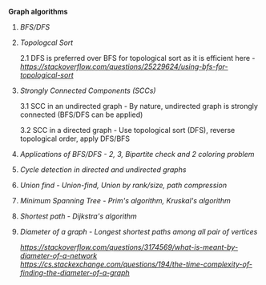 
**Graph algorithms**
1. *BFS/DFS*
2. *Topologcal Sort*

   2.1 DFS is preferred over BFS for topological sort as it is efficient here - *https://stackoverflow.com/questions/25229624/using-bfs-for-topological-sort*

3. *Strongly Connected Components (SCCs)*

   3.1 SCC in an undirected graph - By nature, undirected graph is strongly connected (BFS/DFS can be applied)
   
   3.2 SCC in a directed graph - Use topological sort (DFS), reverse topological order, apply DFS/BFS
   
4. *Applications of BFS/DFS - 2, 3, Bipartite check and 2 coloring problem*
5. *Cycle detection in directed and undirected graphs*
6. *Union find - Union-find, Union by rank/size, path compression*
7. *Minimum Spanning Tree - Prim's algorithm, Kruskal's algorithm*
8. *Shortest path - Dijkstra's algorithm*
9. *Diameter of a graph - Longest shortest paths among all pair of vertices*

    *https://stackoverflow.com/questions/3174569/what-is-meant-by-diameter-of-a-network*
    *https://cs.stackexchange.com/questions/194/the-time-complexity-of-finding-the-diameter-of-a-graph*
    
    
       
